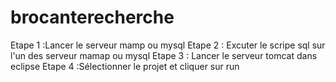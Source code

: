 # brocanterecherche
Etape 1 :Lancer le serveur mamp ou mysql 
Etape 2 : Excuter le scripe sql sur l'un des serveur mamap ou mysql 
Etape 3 : Lancer le serveur tomcat dans eclipse 
Etape 4 :Sélectionner le projet et cliquer sur run
